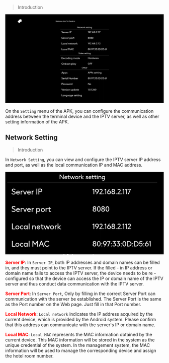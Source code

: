 > Introduction

![APK Setting](_images/apk/apk_1.png)

On the `Setting` menu of the APK, you can configure the communication address between the terminal device and the IPTV server, as well as other setting information of the APK.

## Network Setting

>Introduction

In `Network Setting`, you can view and configure the IPTV server IP address and port, as well as the local communication IP and MAC address.

![Network Setting ](_images/apk/apk_2.png) 

<font color="red">**Server IP**</font>: In `Server IP`, both IP addresses and domain names can be filled in, and they must point to the IPTV server. If the filled - in IP address or domain name fails to access the IPTV server, the device needs to be re - configured so that the device can access the IP or domain name of the IPTV server and thus conduct data communication with the IPTV server.

<font color="red">**Server Port**</font>: In `Server Port`, Only by filling in the correct Server Port can communication with the server be established. The Server Port is the same as the Port number on the Web page. Just fill in that Port number.

<font color="red">**Local Network**</font>: `Local network` indicates the IP address acquired by the current device, which is provided by the Android system. Please confirm that this address can communicate with the server's IP or domain name.

<font color="red">**Local MAC**</font>: `Local MAC` represents the MAC information obtained by the current device. This MAC information will be stored in the system as the unique credential of the system. In the management system, the MAC information will be used to manage the corresponding device and assign the hotel room number.